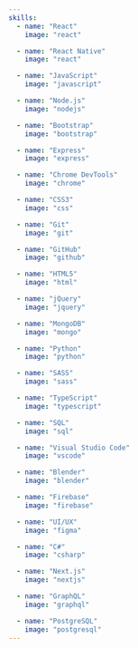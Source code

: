 ```yaml
---
skills:
  - name: "React"
    image: "react"

  - name: "React Native"
    image: "react"

  - name: "JavaScript"
    image: "javascript"

  - name: "Node.js"
    image: "nodejs"

  - name: "Bootstrap"
    image: "bootstrap"

  - name: "Express"
    image: "express"

  - name: "Chrome DevTools"
    image: "chrome"

  - name: "CSS3"
    image: "css"

  - name: "Git"
    image: "git"

  - name: "GitHub"
    image: "github"

  - name: "HTML5"
    image: "html"

  - name: "jQuery"
    image: "jquery"

  - name: "MongoDB"
    image: "mongo"

  - name: "Python"
    image: "python"

  - name: "SASS"
    image: "sass"

  - name: "TypeScript"
    image: "typescript"

  - name: "SQL"
    image: "sql"

  - name: "Visual Studio Code"
    image: "vscode"

  - name: "Blender"
    image: "blender"

  - name: "Firebase"
    image: "firebase"

  - name: "UI/UX"
    image: "figma"

  - name: "C#"
    image: "csharp"

  - name: "Next.js"
    image: "nextjs"

  - name: "GraphQL"
    image: "graphql"

  - name: "PostgreSQL"
    image: "postgresql"
---
```

